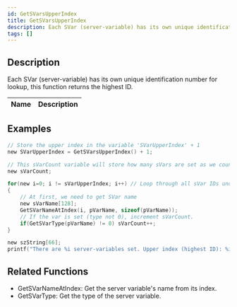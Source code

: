 ```yaml
---
id: GetSVarsUpperIndex
title: GetSVarsUpperIndex
description: Each SVar (server-variable) has its own unique identification number for lookup, this function returns the highest ID.
tags: []
---
```


<TagLinks />

## Description

Each SVar (server-variable) has its own unique identification number for lookup, this function returns the highest ID.


| Name | Description |
|------|-------------|


## Examples


```c
// Store the upper index in the variable 'SVarUpperIndex' + 1
new SVarUpperIndex = GetSVarsUpperIndex() + 1;

// This sVarCount variable will store how many sVars are set as we count them.
new sVarCount;

for(new i=0; i != sVarUpperIndex; i++) // Loop through all sVar IDs under the upper index
{
    // At first, we need to get SVar name
    new sVarName[128];
    GetSVarNameAtIndex(i, pVarName, sizeof(pVarName));
    // If the var is set (type not 0), increment sVarCount.
    if(GetSVarType(pVarName) != 0) sVarCount++;
}

new szString[66];
printf("There are %i server-variables set. Upper index (highest ID): %i.", sVarCount, SVarUpperIndex-1);
```


## Related Functions


-  GetSVarNameAtIndex: Get the server variable's name from its index.
-  GetSVarType: Get the type of the server variable.